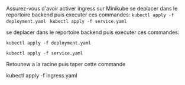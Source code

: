 Assurez-vous d'avoir activer ingress sur Minikube
se deplacer dans le reportoire backend puis executer ces commandes: 
`kubectl apply -f deployment.yaml
`
`kubectl apply -f service.yaml`

se deplacer dans le reportoire backend puis executer ces commandes: 

`kubectl apply -f deployment.yaml`


`kubectl apply -f service.yaml`

Retounew a la racine puis taper cette commande

kubectl apply -f ingress.yaml
